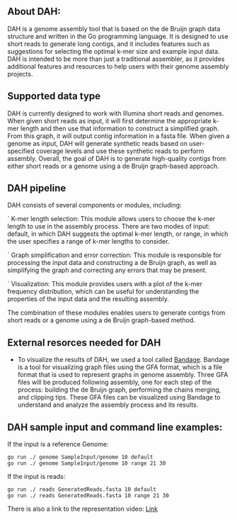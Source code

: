 ## About DAH:
DAH is a genome assembly tool that is based on the de Bruijn graph data structure and written in the Go programming language. It is designed to use short reads to generate long contigs, and it includes features such as suggestions for selecting the optimal k-mer size and example input data. DAH is intended to be more than just a traditional assembler, as it provides additional features and resources to help users with their genome assembly projects.

## Supported data type
DAH is currently designed to work with Illumina short reads and genomes. When given short reads as input, it will first determine the appropriate k-mer length and then use that information to construct a simplified graph. From this graph, it will output contig information in a fasta file. When given a genome as input, DAH will generate synthetic reads based on user-specified coverage levels and use these synthetic reads to perform assembly. Overall, the goal of DAH is to generate high-quality contigs from either short reads or a genome using a de Bruijn graph-based approach.

## DAH pipeline
DAH consists of several components or modules, including:

` K-mer length selection: This module allows users to choose the k-mer length to use in the assembly process. There are two modes of input: default, in which DAH suggests the optimal k-mer length, or range, in which the user specifies a range of k-mer lengths to consider.

` Graph simplification and error correction: This module is responsible for processing the input data and constructing a de Bruijn graph, as well as simplifying the graph and correcting any errors that may be present.

` Visualization: This module provides users with a plot of the k-mer frequency distribution, which can be useful for understanding the properties of the input data and the resulting assembly.

The combination of these modules enables users to generate contigs from short reads or a genome using a de Bruijn graph-based method.
## External resorces needed for DAH
 - To visualize the results of DAH, we used a tool called [Bandage](https://rrwick.github.io/Bandage/). Bandage is a tool for visualizing graph files using the GFA format, which is a file format that is used to represent graphs in genome assembly. Three GFA files will be produced following assembly, one for each step of the process: building the de Bruijn graph, performing the chains merging, and clipping tips. These GFA files can be visualized using Bandage to understand and analyze the assembly process and its results.
 
## DAH sample input and command line examples:
  If the input is a reference Genome:
``` 
go run ./ genome SampleInput/genome 10 default
go run ./ genome SampleInput/genome 10 range 21 30
```
If the input is reads:
``` 
go run ./ reads GeneratedReads.fasta 10 default
go run ./ reads GeneratedReads.fasta 10 range 21 30
```
There is also a link to the representation video:
[Link]()
